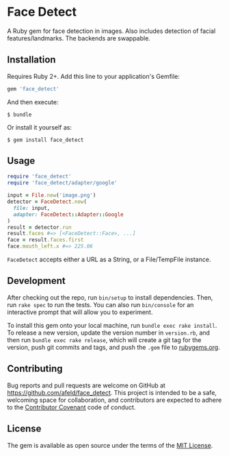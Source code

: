 # Face Detect

A Ruby gem for face detection in images. Also includes detection of facial features/landmarks. The backends are swappable.

## Installation

Requires Ruby 2+. Add this line to your application's Gemfile:

```ruby
gem 'face_detect'
```

And then execute:

    $ bundle

Or install it yourself as:

    $ gem install face_detect

## Usage

```ruby
require 'face_detect'
require 'face_detect/adapter/google'

input = File.new('image.png')
detector = FaceDetect.new(
  file: input,
  adapter: FaceDetect::Adapter::Google
)
result = detector.run
result.faces #=> [<FaceDetect::Face>, ...]
face = result.faces.first
face.mouth_left.x #=> 225.06
```

`FaceDetect` accepts either a URL as a String, or a File/TempFile instance.

## Development

After checking out the repo, run `bin/setup` to install dependencies. Then, run `rake spec` to run the tests. You can also run `bin/console` for an interactive prompt that will allow you to experiment.

To install this gem onto your local machine, run `bundle exec rake install`. To release a new version, update the version number in `version.rb`, and then run `bundle exec rake release`, which will create a git tag for the version, push git commits and tags, and push the `.gem` file to [rubygems.org](https://rubygems.org).

## Contributing

Bug reports and pull requests are welcome on GitHub at https://github.com/afeld/face_detect. This project is intended to be a safe, welcoming space for collaboration, and contributors are expected to adhere to the [Contributor Covenant](http://contributor-covenant.org) code of conduct.

## License

The gem is available as open source under the terms of the [MIT License](http://opensource.org/licenses/MIT).
